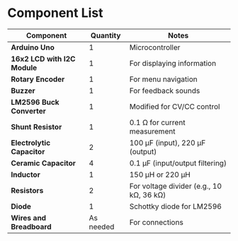 # Component List

| Component                     | Quantity | Notes                                   |
|-------------------------------|----------|-----------------------------------------|
| **Arduino Uno**               | 1        | Microcontroller                        |
| **16x2 LCD with I2C Module**  | 1        | For displaying information             |
| **Rotary Encoder**            | 1        | For menu navigation                    |
| **Buzzer**                    | 1        | For feedback sounds                    |
| **LM2596 Buck Converter**     | 1        | Modified for CV/CC control             |
| **Shunt Resistor**            | 1        | 0.1 Ω for current measurement          |
| **Electrolytic Capacitor**    | 2        | 100 µF (input), 220 µF (output)        |
| **Ceramic Capacitor**         | 4        | 0.1 µF (input/output filtering)        |
| **Inductor**                  | 1        | 150 µH or 220 µH                       |
| **Resistors**                 | 2        | For voltage divider (e.g., 10 kΩ, 36 kΩ) |
| **Diode**                     | 1        | Schottky diode for LM2596              |
| **Wires and Breadboard**      | As needed| For connections                        |
